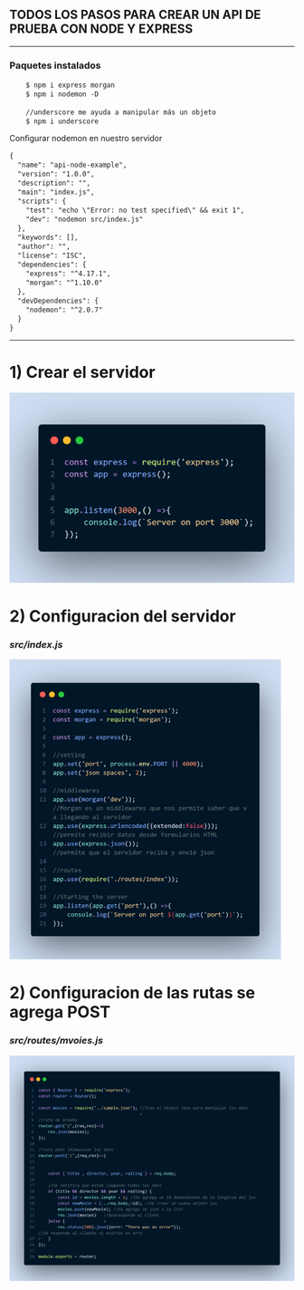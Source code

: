 ## TODOS LOS PASOS PARA CREAR UN API DE PRUEBA CON NODE Y EXPRESS

___
### Paquetes instalados

~~~
    $ npm i express morgan
    $ npm i nodemon -D 
    
    //underscore me ayuda a manipular más un objeto
    $ npm i underscore  
~~~

Configurar nodemon en nuestro servidor

~~~
{
  "name": "api-node-example",
  "version": "1.0.0",
  "description": "",
  "main": "index.js",
  "scripts": {
    "test": "echo \"Error: no test specified\" && exit 1",
    "dev": "nodemon src/index.js"
  },
  "keywords": [],
  "author": "",
  "license": "ISC",
  "dependencies": {
    "express": "^4.17.1",
    "morgan": "^1.10.0"
  },
  "devDependencies": {
    "nodemon": "^2.0.7"
  }
}

~~~

___
# 1) Crear el servidor 

![Texto alternativo](/codigo_ejemplo/code-snapshot_1.png)

# 2) Configuracion del servidor 
### *src/index.js*

![Texto alternativo](/codigo_ejemplo/code-snapshot_2.png)

# 2) Configuracion de las rutas se agrega POST
### *src/routes/mvoies.js*

![Texto alternativo](/codigo_ejemplo/code-snapshot_3.png)